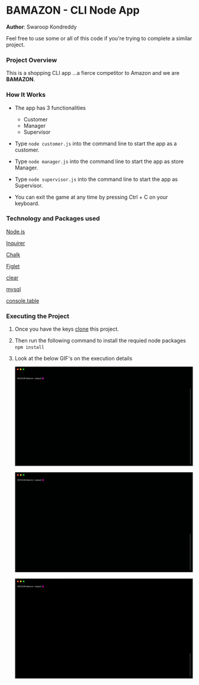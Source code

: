 # BAMAZON - CLI Node App

**Author**: Swaroop Kondreddy

Feel free to use some or all of this code if you're trying to complete a similar project.

###  Project Overview
This is a shopping CLI app ...a fierce competitor to Amazon and we are **BAMAZON**.

###  How It Works 

- The app has 3 functionalities
    - Customer
    - Manager
    - Supervisor

- Type ```node customer.js``` into the command line to start the app as a customer.

- Type ```node manager.js``` into the command line to start the app as store Manager.

- Type ```node supervisor.js``` into the command line to start the app as Supervisor.

- You can exit the game at any time by pressing Ctrl + C on your keyboard.




### Technology and Packages used

[Node.js](https://nodejs.org/en/)

[Inquirer](https://www.npmjs.com/package/inquirer)

[Chalk](https://www.npmjs.com/package/chalk)

[Figlet](https://www.npmjs.com/package/figlet)

[clear](https://www.npmjs.com/package/clear)

[mysql](https://www.npmjs.com/package/mysql)

[console.table](https://www.npmjs.com/package/console.table)

  
### Executing the Project

1. Once you have the keys [clone](https://github.com/swaroopreddyk/Bamazon.git) this project.
2. Then run the following command to install the requied node packages  
`npm install`
3. Look at the below GIF's on the execution details  

    ![Bamazon_Customer](./img/Bamazon_Customer.gif)

    ![Bamazon_Manager](./Bamazon_Manager.gif)

    ![Bamazon_Supervisor](./Bamazon_Supervisor.gif)